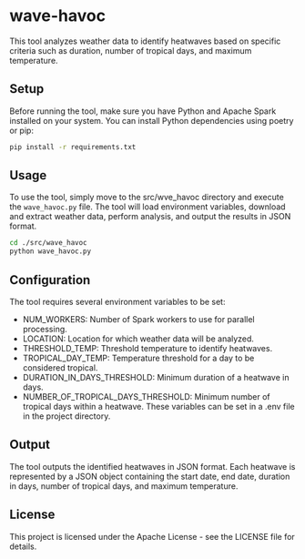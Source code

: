 # wave-havoc

This tool analyzes weather data to identify heatwaves based on specific criteria such as duration, number of tropical days, and maximum temperature.

## Setup

Before running the tool, make sure you have Python and Apache Spark installed on your system. You can install Python dependencies using poetry or pip:

```bash
pip install -r requirements.txt
```

## Usage

To use the tool, simply move to the src/wve_havoc directory and execute the `wave_havoc.py` file. The tool will load environment variables, download and extract weather data, perform analysis, and output the results in JSON format.

```bash
cd ./src/wave_havoc
python wave_havoc.py
```

## Configuration
The tool requires several environment variables to be set:

- NUM_WORKERS: Number of Spark workers to use for parallel processing.
- LOCATION: Location for which weather data will be analyzed.
- THRESHOLD_TEMP: Threshold temperature to identify heatwaves.
- TROPICAL_DAY_TEMP: Temperature threshold for a day to be considered tropical.
- DURATION_IN_DAYS_THRESHOLD: Minimum duration of a heatwave in days.
- NUMBER_OF_TROPICAL_DAYS_THRESHOLD: Minimum number of tropical days within a heatwave.
These variables can be set in a .env file in the project directory.

## Output
The tool outputs the identified heatwaves in JSON format. Each heatwave is represented by a JSON object containing the start date, end date, duration in days, number of tropical days, and maximum temperature.

## License
This project is licensed under the Apache License - see the LICENSE file for details.